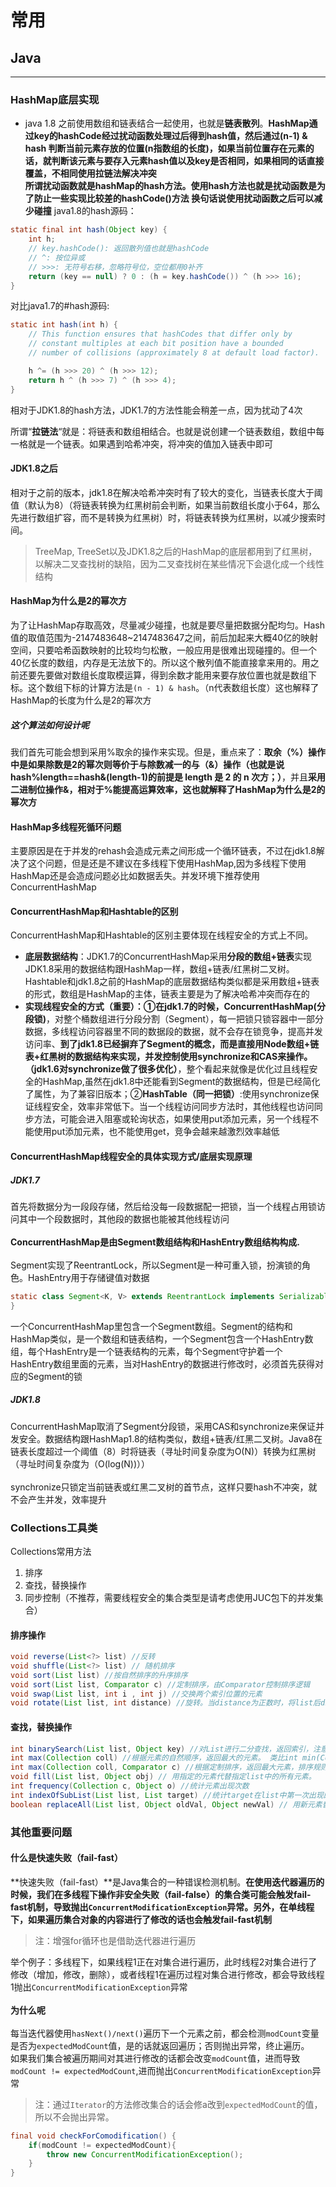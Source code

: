# 常用

## Java

---

### HashMap底层实现

- java 1.8 之前使用数组和链表结合一起使用，也就是**链表散列**。**HashMap通过key的hashCode经过扰动函数处理过后得到hash值，然后通过(n-1) & hash 判断当前元素存放的位置(n指数组的长度)，如果当前位置存在元素的话，就判断该元素与要存入元素hash值以及key是否相同，如果相同的话直接覆盖，不相同使用拉链法解决冲突**  </br>
**所谓扰动函数就是hashMap的hash方法。使用hash方法也就是扰动函数是为了防止一些实现比较差的hashCode()方法 换句话说使用扰动函数之后可以减少碰撞**
java1.8的hash源码：

```java
static final int hash(Object key) {
    int h;
    // key.hashCode(): 返回散列值也就是hashCode
    // ^: 按位异或
    // >>>: 无符号右移，忽略符号位，空位都用0补齐
    return (key == null) ? 0 : (h = key.hashCode()) ^ (h >>> 16);
}
```

对比java1.7的#hash源码:

```java
static int hash(int h) {
    // This function ensures that hashCodes that differ only by
    // constant multiples at each bit position have a bounded
    // number of collisions (approximately 8 at default load factor).

    h ^= (h >>> 20) ^ (h >>> 12);
    return h ^ (h >>> 7) ^ (h >>> 4);
}
```

相对于JDK1.8的hash方法，JDK1.7的方法性能会稍差一点，因为扰动了4次</br>

所谓“**拉链法**“就是：将链表和数组相结合。也就是说创建一个链表数组，数组中每一格就是一个链表。如果遇到哈希冲突，将冲突的值加入链表中即可

#### JDK1.8之后

相对于之前的版本，jdk1.8在解决哈希冲突时有了较大的变化，当链表长度大于阈值（默认为8）（将链表转换为红黑树前会判断，如果当前数组长度小于64，那么先进行数组扩容，而不是转换为红黑树）时，将链表转换为红黑树，以减少搜索时间。

> TreeMap, TreeSet以及JDK1.8之后的HashMap的底层都用到了红黑树，以解决二叉查找树的缺陷，因为二叉查找树在某些情况下会退化成一个线性结构

#### HashMap为什么是2的幂次方

为了让HashMap存取高效，尽量减少碰撞，也就是要尽量把数据分配均匀。Hash值的取值范围为-2147483648~2147483647之间，前后加起来大概40亿的映射空间，只要哈希函数映射的比较均匀松散，一般应用是很难出现碰撞的。但一个40亿长度的数组，内存是无法放下的。所以这个散列值不能直接拿来用的。用之前还要先要做对数组长度取模运算，得到余数才能用来要存放位置也就是数组下标。这个数组下标的计算方法是```(n - 1) & hash```。（n代表数组长度）这也解释了HashMap的长度为什么是2的幂次方

##### 这个算法如何设计呢

我们首先可能会想到采用%取余的操作来实现。但是，重点来了：**取余（%）操作中是如果除数是2的幂次则等价于与除数减一的与（&）操作（也就是说 hash%length==hash&(length-1)的前提是 length 是 2 的 n 次方；）**，并且**采用二进制位操作&，相对于%能提高运算效率，这也就解释了HashMap为什么是2的幂次方**

#### HashMap多线程死循环问题

主要原因是在于并发的rehash会造成元素之间形成一个循环链表，不过在jdk1.8解决了这个问题，但是还是不建议在多线程下使用HashMap,因为多线程下使用HashMap还是会造成问题必比如数据丢失。并发环境下推荐使用ConcurrentHashMap

#### ConcurrentHashMap和Hashtable的区别

ConcurrentHashMap和Hashtable的区别主要体现在线程安全的方式上不同。

- **底层数据结构**：JDK1.7的ConcurrentHashMap采用**分段的数组+链表**实现JDK1.8采用的数据结构跟HashMap一样，数组+链表/红黑树二叉树。Hashtable和jdk1.8之前的HashMap的底层数据结构类似都是采用数组+链表的形式，数组是HashMap的主体，链表主要是为了解决哈希冲突而存在的
- **实现线程安全的方式（重要）：①在jdk1.7的时候，ConcurrentHashMap(分段锁)**，对整个桶数组进行分段分割（Segment），每一把锁只锁容器中一部分数据，多线程访问容器里不同的数据段的数据，就不会存在锁竞争，提高并发访问率、**到了jdk1.8已经摒弃了Segment的概念，而是直接用Node数组+链表+红黑树的数据结构来实现，并发控制使用synchronize和CAS来操作。（jdk1.6对synchronize做了很多优化）**，整个看起来就像是优化过且线程安全的HashMap,虽然在jdk1.8中还能看到Segment的数据结构，但是已经简化了属性，为了兼容旧版本；②**HashTable（同一把锁）**:使用synchronize保证线程安全，效率非常低下。当一个线程访问同步方法时，其他线程也访问同步方法，可能会进入阻塞或轮询状态，如果使用put添加元素，另一个线程不能使用put添加元素，也不能使用get，竞争会越来越激烈效率越低

#### ConcurrentHashMap线程安全的具体实现方式/底层实现原理

##### JDK1.7

首先将数据分为一段段存储，然后给没每一段数据配一把锁，当一个线程占用锁访问其中一个段数据时，其他段的数据也能被其他线程访问</br></br>
**ConcurrentHashMap是由Segment数组结构和HashEntry数组结构构成.**</br></br>
Segment实现了ReentrantLock，所以Segment是一种可重入锁，扮演锁的角色。HashEntry用于存储键值对数据

```java
static class Segment<K, V> extends ReentrantLock implements Serializable {
}
```

一个ConcurrentHashMap里包含一个Segment数组。Segment的结构和HashMap类似，是一个数组和链表结构，一个Segment包含一个HashEntry数组，每个HashEntry是一个链表结构的元素，每个Segment守护着一个HashEntry数组里面的元素，当对HashEntry的数据进行修改时，必须首先获得对应的Segment的锁

##### JDK1.8

ConcurrentHashMap取消了Segment分段锁，采用CAS和synchronize来保证并发安全。数据结构跟HashMap1.8的结构类似，数组+链表/红黑二叉树。Java8在链表长度超过一个阈值（8）时将链表（寻址时间复杂度为O(N)）转换为红黑树（寻址时间复杂度为（O(log(N))））</br></br>
synchronize只锁定当前链表或红黑二叉树的首节点，这样只要hash不冲突，就不会产生并发，效率提升

### Collections工具类

Collections常用方法

1. 排序
1. 查找，替换操作
1. 同步控制（不推荐，需要线程安全的集合类型是请考虑使用JUC包下的并发集合）

#### 排序操作

```java
void reverse(List<?> list) //反转
void shuffle(List<?> list) // 随机排序
void sort(List list) //按自然排序的升序排序
void sort(List list, Comparator c) //定制排序，由Comparator控制排序逻辑
void swap(List list, int i , int j) //交换两个索引位置的元素
void rotate(List list, int distance) //旋转。当distance为正数时，将list后distance个元素整体移到前面。当distance为负数时，将 list的前distance个元素整体移到后面
```

#### 查找，替换操作

```java
int binarySearch(List list, Object key) //对List进行二分查找，返回索引，注意List必须是有序的
int max(Collection coll) //根据元素的自然顺序，返回最大的元素。 类比int min(Collection coll)
int max(Collection coll, Comparator c) //根据定制排序，返回最大元素，排序规则由Comparatator类控制。类比int min(Collection coll, Comparator c)
void fill(List list, Object obj) // 用指定的元素代替指定list中的所有元素。
int frequency(Collection c, Object o) //统计元素出现次数
int indexOfSubList(List list, List target) //统计target在list中第一次出现的索引，找不到则返回-1，类比int lastIndexOfSubList(List source, list target).
boolean replaceAll(List list, Object oldVal, Object newVal) // 用新元素替换旧元素
```

### 其他重要问题

#### 什么是快速失败（fail-fast）

**快速失败（fail-fast）**是Java集合的一种错误检测机制。**在使用迭代器遍历的时候，我们在多线程下操作非安全失败（fail-false）的集合类可能会触发fail-fast机制，导致抛出```ConcurrentModificationException```异常。另外，在单线程下，如果遍历集合对象的内容进行了修改的话也会触发fail-fast机制**

> 注：增强for循环也是借助迭代器进行遍历

举个例子：多线程下，如果线程1正在对集合进行遍历，此时线程2对集合进行了修改（增加，修改，删除），或者线程1在遍历过程对集合进行修改，都会导致线程1抛出```ConcurrentModificationException```异常</br></br>
**为什么呢**</br></br>
每当迭代器使用```hasNext()/next()```遍历下一个元素之前，都会检测```modCount```变量是否为```expectedModCount```值，是的话就返回遍历；否则抛出异常，终止遍历。</br>
如果我们集合被遍历期间对其进行修改的话都会改变```modCount```值，进而导致```modCount != expectedModCount```,进而抛出```ConcurrentModificationException```异常

> 注：通过```Iterator```的方法修改集合的话会修a改到```expectedModCount```的值，所以不会抛出异常。

```java
final void checkForComodification() {
    if(modCount != expectedModCount){
        throw new ConcurrentModificationException();
    }
}
```
